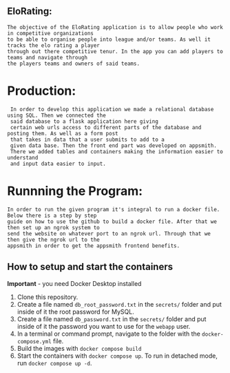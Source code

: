 ## EloRating:
    The objective of the EloRating application is to allow people who work in competitive organizations 
    to be able to organise people into league and/or teams. As well it tracks the elo rating a player 
    through out there competitive tenur. In the app you can add players to teams and navigate through
    the players teams and owners of said teams.

# Production:
     In order to develop this application we made a relational database using SQL. Then we connected the 
     said database to a flask application here giving        
     certain web urls access to different parts of the database and posting them. As well as a form post 
     that takes in data that a user submits to add to a     
     given data base. Then the front end part was developed on appsmith. 
     There we added tables and containers making the information easier to understand      
     and input data easier to input.

# Runnning the Program:
    In order to run the given program it's integral to run a docker file. Below there is a step by step 
    guide on how to use the github to build a docker file. After that we then set up an ngrok system to 
    send the website on whatever port to an ngrok url. Through that we then give the ngrok url to the       
    appsmith in order to get the appsmith frontend benefits.

## How to setup and start the containers
**Important** - you need Docker Desktop installed

1. Clone this repository.  
1. Create a file named `db_root_password.txt` in the `secrets/` folder and put inside of it the root password for MySQL. 
1. Create a file named `db_password.txt` in the `secrets/` folder and put inside of it the password you want to use for the `webapp` user. 
1. In a terminal or command prompt, navigate to the folder with the `docker-compose.yml` file.  
1. Build the images with `docker compose build`
1. Start the containers with `docker compose up`.  To run in detached mode, run `docker compose up -d`. 









